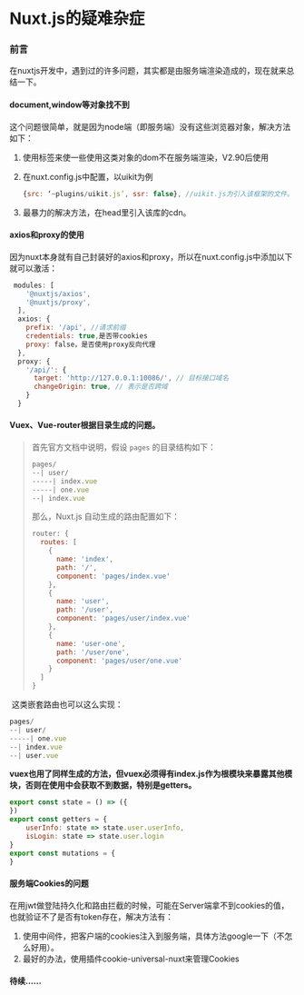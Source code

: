 # Nuxt.js的疑难杂症

### 前言

在nuxtjs开发中，遇到过的许多问题，其实都是由服务端渲染造成的，现在就来总结一下。

#### document,window等对象找不到

这个问题很简单，就是因为node端（即服务端）没有这些浏览器对象，解决方法如下：

1. 使用<no-ssr>标签来使一些使用这类对象的dom不在服务端渲染，V2.90后使用<client-only>

2. 在nuxt.config.js中配置，以uikit为例

   ```javascript
   {src: ‘~plugins/uikit.js’, ssr: false}, //uikit.js为引入该框架的文件。
   ```

3. 最暴力的解决方法，在head里引入该库的cdn。

#### axios和proxy的使用

因为nuxt本身就有自己封装好的axios和proxy，所以在nuxt.config.js中添加以下就可以激活：

```javascript
 modules: [
    '@nuxtjs/axios',
    '@nuxtjs/proxy',
  ],
  axios: {
    prefix: '/api', //请求前缀
    credentials: true,是否带cookies
    proxy: false，是否使用proxy反向代理
  },
  proxy: {
    '/api/': {
      target: 'http://127.0.0.1:10086/', // 目标接口域名
      changeOrigin: true, // 表示是否跨域
    }
  }
```

#### Vuex、Vue-router根据目录生成的问题。

> 首先官方文档中说明，假设 `pages` 的目录结构如下：
>
> ```javascript
> pages/
> --| user/
> -----| index.vue
> -----| one.vue
> --| index.vue
> ```
>
> 那么，Nuxt.js 自动生成的路由配置如下：
>
> ```javascript
> router: {
>   routes: [
>     {
>       name: 'index',
>       path: '/',
>       component: 'pages/index.vue'
>     },
>     {
>       name: 'user',
>       path: '/user',
>       component: 'pages/user/index.vue'
>     },
>     {
>       name: 'user-one',
>       path: '/user/one',
>       component: 'pages/user/one.vue'
>     }
>   ]
> }
> ```

​	这类嵌套路由也可以这么实现：

```javascript
pages/
--| user/
-----| one.vue
--| index.vue
--| user.vue
```

​	**vuex也用了同样生成的方法，但vuex必须得有index.js作为根模块来暴露其他模块，否则在使用中会获取不到数据，特别是getters。**

```javascript
export const state = () => ({
})
export const getters = {
    userInfo: state => state.user.userInfo,
    isLogin: state => state.user.login
}
export const mutations = {
}
```

#### 服务端Cookies的问题

在用jwt做登陆持久化和路由拦截的时候，可能在Server端拿不到cookies的值，也就验证不了是否有token存在，解决方法有：

1. 使用中间件，把客户端的cookies注入到服务端，具体方法google一下（不怎么好用）。
2. 最好的办法，使用插件cookie-universal-nuxt来管理Cookies

#### 待续......
